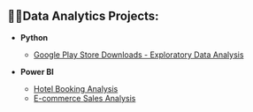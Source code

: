 
<h2>👨‍💻Data Analytics Projects:</h2>

- <b>Python</b>
  - [Google Play Store Downloads - Exploratory Data Analysis](https://github.com/Luret01/google-playstore-EDA/blob/main/Google%20Playstore%20Apps.ipynb)

- <b>Power BI</b>
  - [Hotel Booking Analysis](https://github.com/Luret01/hotel-bookings)
  - [E-commerce Sales Analysis](https://github.com/Luret01/E-Commerce-Sales)


